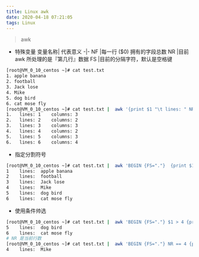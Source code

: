 ```yaml
---
title: Linux awk
date: 2020-04-18 07:21:05
tags: Linux
---
```


> awk

<!-- more -->


- 特殊变量
变量名称| 代表意义
-|-
NF |每一行 ($0) 拥有的字段总数
NR |目前 awk 所处理的是『第几行』数据
FS |目前的分隔字符，默认是空格键

```sh
[root@VM_0_10_centos ~]# cat test.txt 
1. apple banana
2. football
3. Jack lose
4. Mike
5. dog bird
6. cat mose fly
[root@VM_0_10_centos ~]# cat test.txt |  awk '{print $1 "\t lines: " NR "\t columns: " NF}'
1.	 lines: 1	 columns: 3
2.	 lines: 2	 columns: 2
3.	 lines: 3	 columns: 3
4.	 lines: 4	 columns: 2
5.	 lines: 5	 columns: 3
6.	 lines: 6	 columns: 4

```

- 指定分割符号
```sh
[root@VM_0_10_centos ~]# cat test.txt |  awk 'BEGIN {FS="."}  {print $1 "\t lines: " $2}'
1	 lines:  apple banana
2	 lines:  football
3	 lines:  Jack lose
4	 lines:  Mike
5	 lines:  dog bird
6	 lines:  cat mose fly

```

- 使用条件帅选
```sh
[root@VM_0_10_centos ~]# cat test.txt |  awk 'BEGIN {FS="."} $1 > 4 {print $1 "\t lines: " $2}'
5	 lines:  dog bird
6	 lines:  cat mose fly
# NR 是当前行数
[root@VM_0_10_centos ~]# cat test.txt |  awk 'BEGIN {FS="."} NR == 4 {print $1 "\t lines: " $2}'
4	 lines:  Mike

```
